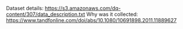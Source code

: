 Dataset details: https://s3.amazonaws.com/dq-content/307/data_description.txt
Why was it collected: https://www.tandfonline.com/doi/abs/10.1080/10691898.2011.11889627

